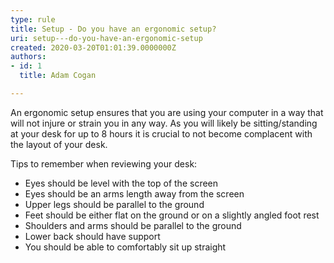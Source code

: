 ```yaml
---
type: rule
title: Setup - Do you have an ergonomic setup?
uri: setup---do-you-have-an-ergonomic-setup
created: 2020-03-20T01:01:39.0000000Z
authors:
- id: 1
  title: Adam Cogan

---
```


 
​​​An ergonomic setup ensures that you are using your computer in a way that will not injure or strain you in any way. As you will likely be sitting/standing at your desk for up to 8 hours it is crucial to not become complacent with the layout of your desk.​
 
Tips to remember when reviewing your desk:

- Eyes should be level with the top of the screen
- Eyes should be an arms length away from the screen
- Upper legs should be parallel to the ground
- Feet should be either flat on the ground or on a slightly angled foot rest
- Shoulders and arms should be parallel to the ground
- Lower back should have support
- ​You should be able to comfortably sit up straight


